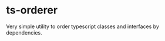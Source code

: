 ts-orderer
==========

Very simple utility to order typescript classes and interfaces by dependencies.
